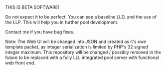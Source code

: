 THIS IS BETA SOFTWARE!

Do not expect it to be perfect.
You can see a baseline LLD, and the use of the LLP.
This will help you in further pool development.

Contact me if you have bug fixes.

Note: The Web UI will be changed into JSON and created as it's own template packet, as integer serialization is limited by PHP's 32 signed integer maximum.
This repository will be changed / possibly removed in the future to be replaced with a fully LLL integrated pool server with functional web front end.
